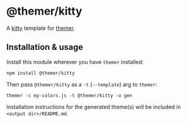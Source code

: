 # @themer/kitty

A [kitty](https://sw.kovidgoyal.net/kitty/) template for [themer](https://github.com/mjswensen/themer).

## Installation & usage

Install this module wherever you have `themer` installed:

    npm install @themer/kitty

Then pass `@themer/kitty` as a `-t` (`--template`) arg to `themer`:

    themer -c my-colors.js -t @themer/kitty -o gen

Installation instructions for the generated theme(s) will be included in `<output dir>/README.md`.
